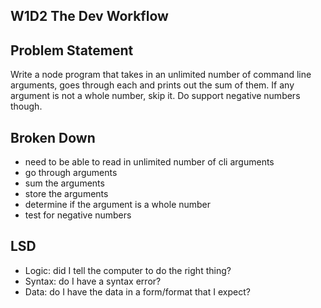 ## W1D2 The Dev Workflow

## Problem Statement
Write a node program that takes in an unlimited number of command line arguments, goes through each and prints out the sum of them. If any argument is not a whole number, skip it. Do support negative numbers though.

## Broken Down
- need to be able to read in unlimited number of cli arguments
- go through arguments
- sum the arguments
- store the arguments
- determine if the argument is a whole number
- test for negative numbers

## LSD
- Logic: did I tell the computer to do the right thing?
- Syntax: do I have a syntax error?
- Data: do I have the data in a form/format that I expect?
